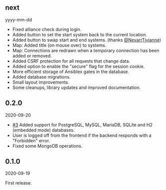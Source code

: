 
## next

yyyy-mm-dd

- Fixed alliance check during login.
- Added button to set the start system back to the current location.
- Added button to swap start and end systems. (thanks [@NevarrTivianne](https://github.com/NevarrTivianne))
- Map: Added title (on mouse over) to systems.
- Map: Connections are redrawn when a temporary connection has been added or removed.
- Added CSRF protection for all requests that change data.
- Added option to enable the "secure" flag for the session cookie.
- More efficient storage of Ansiblex gates in the database.
- Added database migrations.
- Small layout improvements.
- Some cleanups, library updates and improved documentation.

## 0.2.0

2020-09-20

- [#3][i3] Added support for PostgreSQL, MySQL, MariaDB, SQLite and H2 (embedded mode) databases.
- User is logged off from the frontend if the backend responds with a "Forbidden" error.
- Fixed some MongoDB operations.

[i3]: https://github.com/tkhamez/eve-route/issues/3

## 0.1.0

2020-09-19

First release.
